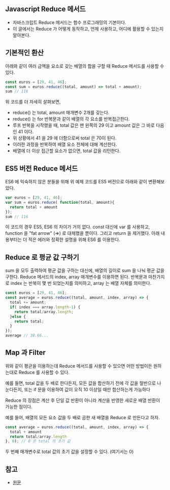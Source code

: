 ## Javascript Reduce 메서드
- 자바스크립트 Reduce 메서드는 함수 프로그래밍의 기본이다.
- 이 글에서는 Reduce 가 어떻게 동작하고, 언제 사용하고, 어디에 활용할 수 있는지 알아본다.

## 기본적인 환산
아래와 같이 여러 금액을 요소로 갖는 배열의 합을 구할 때 Reduce 메서드를 사용할 수 있다.

```javascript
const euros = [29, 41, 46];
const sum = euros.reduce((total, amount) => total + amount);
sum // 116
```

위 코드를 더 자세히 살펴보면,
- reduce() 는 total, amount 매개변수 2개를 갖는다.
- reduce() 는 for 반복문과 같이 배열의 각 요소를 반복접근한다.
- 루프 반복을 시작했을 때, total 값은 맨 왼쪽의 29 이고 amount 값은 그 바로 다음인 41 이다.
- 위 상황에서 41 을 29 에 더함으로써 total 은 70이 된다.
- 이러한 과정을 반복하여 배열 요소 전체에 대해 계산한다.
- 배열에 더 이상 접근할 요소가 없으면, total 값을 리턴한다.

## ES5 버전 Reduce 메서드
ES6 에 익숙하지 않은 분들을 위해 위 예제 코드를 ES5 버전으로 아래와 같이 변환해보았다.

```javascript
var euros = [29, 41, 46];
var sum = euros.reduce( function(total, amount){
  return total + amount
});
sum // 116
```

이 코드의 경우 ES5, ES6 의 차이가 거의 없다. const 대신에 var 를 사용하고, function 을 "fat arrow" (=>) 로 대체했을 뿐이다.
그리고 return 을 제거했다. 아래 내용부터는 더 적은 에러와 정확한 설명을 위해 ES6 를 이용한다.

## Reduce 로 평균 값 구하기
sum 을 모두 출력하여 평균 값을 구하는 대신에, 배열의 길이로 sum 을 나눠 평균 값을 구한다.
Reduce 메서드의 index, array 매개변수를 이용하면 된다.
반복문과 마찬가지로 index 는 반복이 몇 번 되었는지를 의미하고, array 는 배열 자체를 의미한다.

```javascript
const euros = [29, 41, 46];
const average = euros.reduce((total, amount, index, array) => {
  total += amount;
  if( index === array.length-1) {
    return total/array.length;
  }else {
    return total;
  }
});
average // 38.66...
```

## Map 과 Filter
위와 같이 평균을 이용하는데 Reduce 메서드를 사용할 수 있으면 어떤 방법이든 원하는대로 Reduce 를 사용할 수 있다.

예를 들면, total 값을 두 배로 한다든지, 모든 값을 합산하기 전에 각 값을 절반으로 나눈다든지,
또는 if 문을 이용하여 값이 오직 10 이상일 때만 합산하는게 가능하다

Reduce 의 장점은 계산 후 단일 값 반환이 아니라 계산을 반영한 새로운 배열 반환이 가능한 점이다.

예를 들어, 배열의 모든 요소 값을 두 배로 곱한 새 배열을 Reduce 로 만든다고 하자.

```javascript
const average = euros.reduce((total, amount, index, array) => {
  total + amount
  return total/array.length
}, 0); // 0 은 total 의 초기 값
```

두 번째 매개변수로 total 값의 초기 값을 설정할 수 있다. (여기서는 0)


## 참고
- [원문](https://medium.freecodecamp.com/reduce-f47a7da511a9#.5vhi7uyhx)
